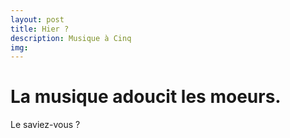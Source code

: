 ```yaml
---
layout: post
title: Hier ?
description: Musique à Cinq
img:
---
```


# La musique adoucit les moeurs.
Le saviez-vous ?
